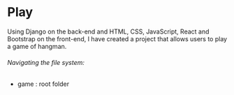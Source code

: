 # Play 
Using Django on the back-end and HTML, CSS, JavaScript, React and Bootstrap on the front-end, I have created a project that allows users to play a game of hangman. 

###### Navigating the file system: 
  - game : root folder


